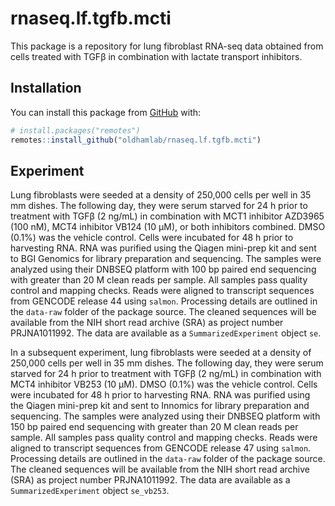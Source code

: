 
<!-- README.md is generated from README.Rmd. Please edit that file -->

# rnaseq.lf.tgfb.mcti

<!-- badges: start -->
<!-- badges: end -->

This package is a repository for lung fibroblast RNA-seq data obtained
from cells treated with TGFβ in combination with lactate transport
inhibitors.

## Installation

You can install this package from [GitHub](https://github.com/) with:

``` r
# install.packages("remotes")
remotes::install_github("oldhamlab/rnaseq.lf.tgfb.mcti")
```

## Experiment

Lung fibroblasts were seeded at a density of 250,000 cells per well in
35 mm dishes. The following day, they were serum starved for 24 h prior
to treatment with TGFβ (2 ng/mL) in combination with MCT1 inhibitor
AZD3965 (100 nM), MCT4 inhibitor VB124 (10 μM), or both inhibitors
combined. DMSO (0.1%) was the vehicle control. Cells were incubated for
48 h prior to harvesting RNA. RNA was purified using the Qiagen
mini-prep kit and sent to BGI Genomics for library preparation and
sequencing. The samples were analyzed using their DNBSEQ platform with
100 bp paired end sequencing with greater than 20 M clean reads per
sample. All samples pass quality control and mapping checks. Reads were
aligned to transcript sequences from GENCODE release 44 using `salmon`.
Processing details are outlined in the `data-raw` folder of the package
source. The cleaned sequences will be available from the NIH short read
archive (SRA) as project number PRJNA1011992. The data are available as
a `SummarizedExperiment` object `se`.

In a subsequent experiment, lung fibroblasts were seeded at a density of
250,000 cells per well in 35 mm dishes. The following day, they were
serum starved for 24 h prior to treatment with TGFβ (2 ng/mL) in
combination with MCT4 inhibitor VB253 (10 μM). DMSO (0.1%) was the
vehicle control. Cells were incubated for 48 h prior to harvesting RNA.
RNA was purified using the Qiagen mini-prep kit and sent to Innomics for
library preparation and sequencing. The samples were analyzed using
their DNBSEQ platform with 150 bp paired end sequencing with greater
than 20 M clean reads per sample. All samples pass quality control and
mapping checks. Reads were aligned to transcript sequences from GENCODE
release 47 using `salmon`. Processing details are outlined in the
`data-raw` folder of the package source. The cleaned sequences will be
available from the NIH short read archive (SRA) as project number
PRJNA1011992. The data are available as a `SummarizedExperiment` object
`se_vb253`.
